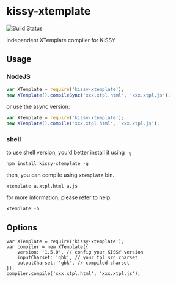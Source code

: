 # kissy-xtemplate

[![Build Status](https://travis-ci.org/daxingplay/kissy-xtemplate.png?branch=master)](https://travis-ci.org/daxingplay/kissy-xtemplate)

Independent XTemplate compiler for KISSY

## Usage

### NodeJS

```js
var XTemplate = require('kissy-xtemplate');
new XTemplate().compileSync('xxx.xtpl.html', 'xxx.xtpl.js');
```

or use the async version:

```js
var XTemplate = require('kissy-xtemplate');
new XTemplate().compile('xxx.xtpl.html', 'xxx.xtpl.js');
```

### shell

to use shell version, you'd better install it using `-g`

```
npm install kissy-xtemplate -g
```

then, you can compile using `xtemplate` bin.

```
xtemplate a.xtpl.html a.js
```

for more information, please refer to help.

```
xtemplate -h
```

## Options

```
var XTemplate = require('kissy-xtemplate');
var compiler = new XTemplate({
    version: '1.5.0', // config your KISSY version
    inputCharset: 'gbk', // your tpl src charset
    outputCharset: 'gbk', // compiled charset
});
compiler.compile('xxx.xtpl.html', 'xxx.xtpl.js');
```